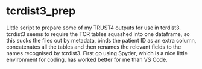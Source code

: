 # tcrdist3_prep
Little script to prepare some of my TRUST4 outputs for use in tcrdist3. tcrdist3 seems to require the TCR tables squashed into one dataframe, so this sucks the files out by metadata, binds the patient ID as an extra column, concatenates all the tables and then renames the relevant fields to the names recognised by tcrdist3. First go using Spyder, which is a nice little environment for coding, has worked better for me than VS Code.
